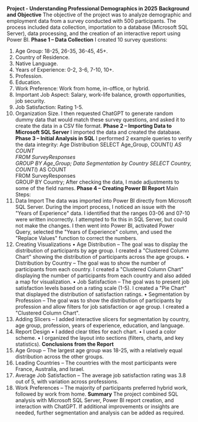 **Project - Understanding Professional Demographics in 2025**
**Background and Objective**
The objective of the project was to analyze demographic and employment data from a survey conducted with 500 participants. The process included data collection, importation to a database (Microsoft SQL Server), data processing, and the creation of an interactive report using Power BI.
**Phase 1 – Data Collection**
I created 10 survey questions:
1.	Age Group: 18-25, 26-35, 36-45, 45+.
2.	Country of Residence.
3.	Native Language.
4.	Years of Experience: 0-2, 3-6, 7-10, 10+.
5.	Profession.
6.	Education.
7.	Work Preference: Work from home, in-office, or hybrid.
8.	Important Job Aspect: Salary, work-life balance, growth opportunities, job security.
9.	Job Satisfaction: Rating 1-5.
10.	Organization Size.
I then requested ChatGPT to generate random dummy data that would match these survey questions, and asked it to create the data in a CSV file format.
**Phase 2 – Importing Data to Microsoft SQL Server**
I imported the data and created the database.
**Phase 3 – Initial Analysis in SQL**
I performed 2 example queries to verify the data integrity:
Age Distribution
SELECT Age_Group, COUNT(*) AS COUNT  
FROM SurveyResponses  
GROUP BY Age_Group;
Data Segmentation by Country
SELECT Country, COUNT(*) AS COUNT  
FROM SurveyResponses  
GROUP BY Country;
After checking the data, I made adjustments to some of the field names.
**Phase 4 – Creating Power BI Report**
Main Steps:
1.	Data Import
The data was imported into Power BI directly from Microsoft SQL Server. During the import process, I noticed an issue with the "Years of Experience" data. I identified that the ranges 03-06 and 07-10 were written incorrectly. I attempted to fix this in SQL Server, but could not make the changes. I then went into Power BI, activated Power Query, selected the "Years of Experience" column, and used the "Replace Values" function to correct the numbers.
2.	Creating Visualizations
•	Age Distribution – The goal was to display the distribution of participants by age group. I created a "Clustered Column Chart" showing the distribution of participants across the age groups.
•	Distribution by Country – The goal was to show the number of participants from each country. I created a "Clustered Column Chart" displaying the number of participants from each country and also added a map for visualization.
•	Job Satisfaction – The goal was to present job satisfaction levels based on a rating scale (1-5). I created a "Pie Chart" that displayed the distribution of satisfaction ratings.
•	Segmentation by Profession – The goal was to show the distribution of participants by profession and allow filters for job satisfaction or age group. I created a "Clustered Column Chart".
3.	Adding Slicers – I added interactive slicers for segmentation by country, age group, profession, years of experience, education, and language.
4.	Report Design
•	I added clear titles for each chart.
•	I used a color scheme.
•	I organized the layout into sections (filters, charts, and key statistics).
**Conclusions from the Report**
1.	Age Group – The largest age group was 18-25, with a relatively equal distribution across the other groups.
2.	Leading Countries – The countries with the most participants were France, Australia, and Israel.
3.	Average Job Satisfaction – The average job satisfaction rating was 3.8 out of 5, with variation across professions.
4.	Work Preferences – The majority of participants preferred hybrid work, followed by work from home.
**Summary**
The project combined SQL analysis with Microsoft SQL Server, Power BI report creation, and interaction with ChatGPT.
If additional improvements or insights are needed, further segmentation and analysis can be added as required.

